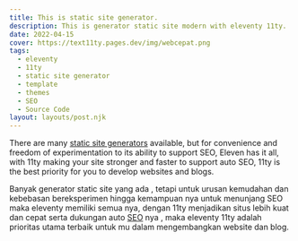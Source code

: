 ```yaml
---
title: This is static site generator.
description: This is generator static site modern with eleventy 11ty.
date: 2022-04-15
cover: https://text11ty.pages.dev/img/webcepat.png
tags:
  - eleventy
  - 11ty
  - static site generator
  - template
  - themes
  - SEO
  - Source Code
layout: layouts/post.njk
---
```


There are many [static site generators](https://11ty.dev/) available, but for convenience and freedom of experimentation to its ability to support SEO, Eleven has it all, with 11ty making your site stronger and faster to support auto SEO, 11ty is the best priority for you to develop websites and blogs.

Banyak generator static site yang ada , tetapi untuk urusan kemudahan dan kebebasan bereksperimen hingga kemampuan nya untuk menunjang SEO maka eleventy memiliki semua nya, dengan 11ty menjadikan situs lebih kuat dan cepat serta dukungan auto [SEO](https://11ty.dev/) nya , maka eleventy 11ty adalah prioritas utama terbaik untuk mu dalam mengembangkan website dan blog.
